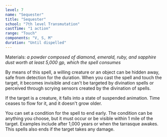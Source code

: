 ```yaml
---
level: 7
name: "Sequester"
title: "Sequester"
school: "7th level Transmutation"
castTime: "1 action"
range: "Touch"
components: "V, S, M"
duration: "Until dispelled"
---
```


Materials: *a powder composed of diamond, emerald, ruby, and sapphire dust worth at least 5,000 gp, which the spell consumes*

By means of this spell, a willing creature or an object can be hidden away, safe from detection for the duration. When you cast the spell and touch the target, it becomes invisible and can't be targeted by divination spells or perceived through scrying sensors created by the divination of spells.

If the target is a creature, it falls into a state of suspended animation. Time ceases to flow for it, and it doesn't grow older.

You can set a condition for the spell to end early. The condition can be anything you choose, but it must occur or be visible within 1 mile of the target. Examples include after 1,000 years or when the tarrasque awakes. This spells also ends if the target takes any damage.
